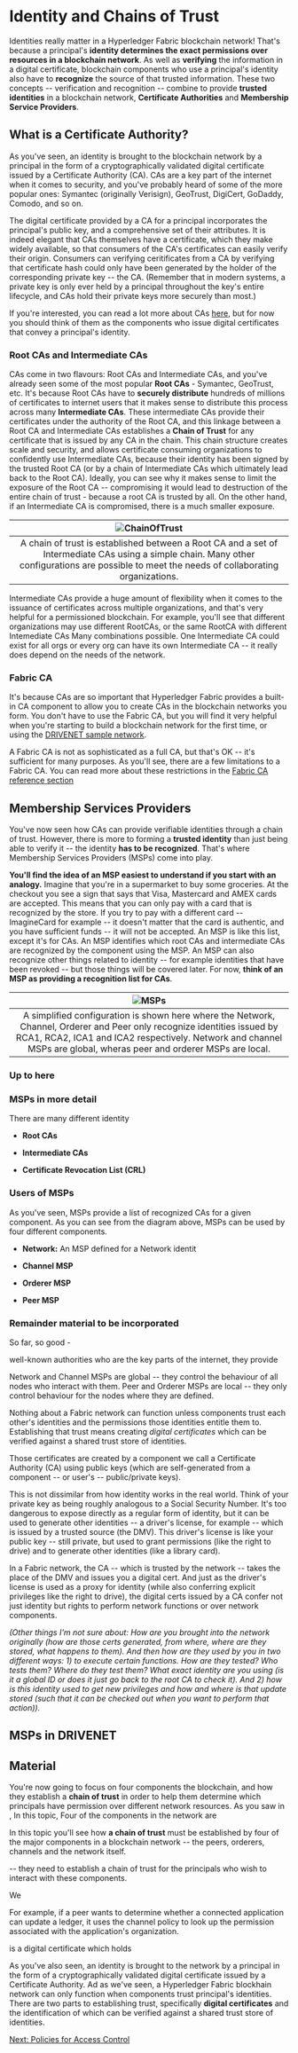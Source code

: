 # Identity and Chains of Trust

Identities really matter in a Hyperledger Fabric blockchain network! That's because a principal's **identity determines the exact permissions over resources in a blockchain network**. As well as **verifying** the information in a digital certificate, blockchain components who use a principal's identity also have to **recognize** the source of that trusted information. These two concepts -- verification and recognition -- combine to provide **trusted identities** in a blockchain network,  **Certificate Authorities** and **Membership Service Providers**.

## What is a Certificate Authority?

As you've seen, an identity is brought to the blockchain network by a principal in the form of a cryptographically validated digital certificate issued by a Certificate Authority (CA). CAs are a key part of the internet when it comes to security, and you've probably heard of some of the more popular ones: Symantec (originally Verisign), GeoTrust, DigiCert, GoDaddy, Comodo, and so on.  

The digital certificate provided by a CA for a principal incorporates the principal's public key, and a comprehensive set of their attributes. It is indeed elegant that CAs themselves have a certificate, which they make widely available, so that consumers of the CA's certificates can easily verify their origin. Consumers can verifying ceritificates from a CA by verifying that certificate hash could only have been generated by the holder of the corresponding private key -- the CA. (Remember that in modern systems, a private key is only ever held by a principal throughout the key's entire lifecycle, and CAs hold their private keys more securely than most.)

If you're interested, you can read a lot more about CAs [here](./), but for now you should think of them as the components who issue digital certificates that convey a principal's identity.

### Root CAs and Intermediate CAs

CAs come in two flavours: Root CAs and Intermediate CAs, and you've already seen some of the most popular **Root CAs** - Symantec, GeoTrust, etc. It's because Root CAs have to **securely distribute** hundreds of millions of certificates to internet users that it makes sense to distribute this process across many **Intermediate CAs**. These intermediate CAs provide their certificates under the authority of the Root CA, and this linkage between a Root CA and Intermediate CAs establishes a **Chain of Trust** for any certificate that is issued by any CA in the chain. This chain structure creates scale and security, and allows certificate consuming organizations to confidently use Intermediate CAs, because their identity has been signed by the trusted Root CA (or by a chain of Intermediate CAs which ultimately lead back to the Root CA). Ideally, you can see why it makes sense to limit the exposure of the Root CA -- compromising it would lead to destruction of the entire chain of trust - because a root CA is trusted by all. On the other hand, if an Intermediate CA is compromised, there is a much smaller exposure.

| ![ChainOfTrust](./IdentityandChainsofTrust.diagram.1.png) |
| :---: |
| A chain of trust is established between a Root CA and a set of Intermediate CAs using a simple chain. Many other configurations are possible to meet the needs of collaborating organizations. |

Intermediate CAs provide a huge amount of flexibility when it comes to the issuance of certificates across multiple organizations, and that's very helpful for a permissioned blockchain.  For example, you'll see that different organizations may use different RootCAs, or the same RootCA with different Intemediate CAs Many combinations possible. One Intermediate CA could exist for all orgs or every org can have its own Intermediate CA -- it really does depend on the needs of the network.

### Fabric CA

It's because CAs are so important that Hyperledger Fabric provides a built-in CA component to allow you to create CAs in the blockchain networks you form. You don't have to use the Fabric CA, but you will find it very helpful when you're starting to build a blockchain network for the first time, or using the [DRIVENET sample network](./).  

A Fabric CA is not as sophisticated as a full CA, but that's OK -- it's sufficient for many purposes. As you'll see, there are a few limitations to a Fabric CA. You can read more about these restrictions in the [Fabric CA reference section](../ReferenceMaterial/FabricCA.md)

## Membership Services Providers

You've now seen how CAs can provide verifiable identities through a chain of trust. However, there is more to forming a **trusted identity** than just being able to verify it -- the identity **has to be recognized**.  That's where Membership Services Providers (MSPs) come into play.

**You'll find the idea of an MSP easiest to understand if you start with an analogy.** Imagine that you're in a supermarket to buy some groceries. At the checkout you see a sign that says that Visa, Mastercard and AMEX cards are accepted. This means that you can only pay with a card that is recognized by the store.  If you try to pay with a different card -- ImagineCard for example -- it doesn't matter that the card is authentic, and you have sufficient funds -- it will not be accepted.  An MSP is like this list, except it's for CAs.  An MSP identifies which root CAs and intermediate CAs are recognized by the component using the MSP.  An MSP can also recognize other things related to identity -- for example identities that have been revoked -- but those things will be covered later.  For now, **think of an MSP as providing a recognition list for CAs**.

| ![MSPs](./IdentityandChainsofTrust.diagram.2.png) |
| :---: |
| A simplified configuration is shown here where the Network, Channel, Orderer and Peer only recognize identities issued by RCA1, RCA2, ICA1 and ICA2 respectively.  Network and channel MSPs are global, wheras peer and orderer MSPs are local. |


### Up to here

### MSPs in more detail

There are many different identity

 * **Root CAs**

 * **Intermediate CAs**

 * **Certificate Revocation List (CRL)**



### Users of MSPs

As you've seen, MSPs provide a list of recognized CAs for a given component.  As you can see from the diagram above, MSPs can be used by four different components.

 * **Network:** An MSP defined for a Network identit

 * **Channel MSP**

 * **Orderer MSP**

 * **Peer MSP**





### Remainder material to be incorporated

So far, so good  -

well-known authorities who are the key parts of the internet, they provide  

 Network and Channel MSPs are global -- they control the behaviour of all nodes who interact with them.  Peer and Orderer MSPs are local -- they only control behaviour for the nodes where they are defined.  

Nothing about a Fabric network can function unless components trust each other's identities and the permissions those identities entitle them to. Establishing that trust means creating *digital certificates* which can be verified against a shared trust store of identities.

Those certificates are created by a component we call a Certificate Authority (CA) using public keys (which are self-generated from a component -- or user's -- public/private keys).

This is not dissimilar from how identity works in the real world. Think of your private key as being roughly analogous to a Social Security Number. It's too dangerous to expose directly as a regular form of identity, but it can be used to generate other identities -- a driver's license, for example -- which is issued by a trusted source (the DMV). This driver's license is like your public key -- still private, but used to grant permissions (like the right to drive) and to generate other identities (like a library card).

In a Fabric network, the CA -- which is trusted by the network -- takes the place of the DMV and issues you a digital cert. And just as the driver's license is used as a proxy for identity (while also conferring explicit privileges like the right to drive), the digital certs issued by a CA confer not just identity but rights to perform network functions or over network components.




*(Other things I'm not sure about: How are you brought into the network originally (how are those certs generated, from where, where are they stored, what happens to them). And then how are they used by you in two different ways: 1) to execute certain functions. How are they tested? Who tests them? Where do they test them? What exact identity are you using (is it a global ID or does it just go back to the root CA to check it). And 2) how is this identity used to get new privileges and how and where is that update stored (such that it can be checked out when you want to perform that action)).*











## MSPs in DRIVENET

## Material

You're now going to focus on four components the blockchain, and how they establish a **chain of trust** in order to help them determine which principals have permission over different network resources. As you saw in [](./),
In this topic, Four of the components in the network are

In this topic you'll see how **a chain of trust** must be established by four of the major components in a blockchain network -- the peers, orderers, channels and the network itself.

 -- they need to establish a chain of trust for the principals who wish to interact with these components.  

We  

For example, if a peer wants to determine whether a connected application can update a ledger, it uses the channel policy to look up the permission associated with the application's organization.

is a digital certificate which holds

As you've also seen, an identity is brought to the network by a principal in the form of a cryptographically validated digital certificate issued by a Certificate Authority.  Ad as we've seen, a Hyperledger Fabric blockhain network can only function when components trust principal's identities. There are two parts to establishing trust, specifically **digital certificates** and the identification of which can be verified against a shared trust store of identities.






[Next: Policies for Access Control](./PoliciesforAccessControl.md)
